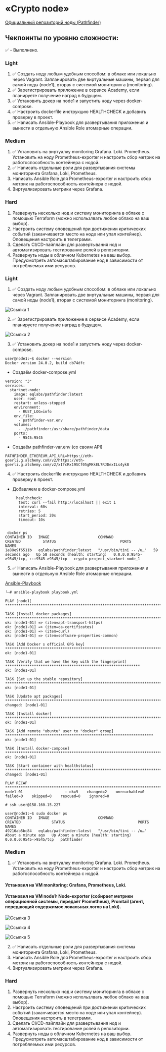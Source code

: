 # «Crypto node»

[Официальный репозиторий ноды (Pathfinder)](https://github.com/eqlabs/pathfinder)

## Чекпоинты по уровню сложности:

:white_check_mark: - Выполнено.

### Light
1. :white_check_mark: Создать ноду любым удобным способом: в облаке или локально через Vagrant. Запланировать две виртуальные машины, первая для самой ноды (node1), вторая с системой мониторинга (monitoring).
2. :white_check_mark: Зарегистрировать приложение в сервисе Academy, если планируете получение наград в будущем.
3. :white_check_mark: Установить докер на node1 и запустить ноду через docker-compose.
4. :white_check_mark: Настроить dockerfile инструкцию HEALTHCHECK и добавить проверку в проект.
5. :white_check_mark: Написать Ansible-Playbook для развертывания приложения и вынести в отдельную Ansible Role атомарные операции.

### Medium
1. :white_check_mark: Установить на виртуалку monitoring Grafana. Loki. Prometheus. Установить на ноду Prometheus-exporter и настроить сбор метрик на работоспособность контейнера с нодой.
2. :white_check_mark: Написать отдельные роли для развертывания системы мониторинга Grafana, Loki, Prometheus.
3. Написать Ansible Role для Prometheus-exporter и настроить сбор метрик на работоспособность контейнера с нодой.
4. Виртуализировать метрики через Grafana.
   
### Hard
1. Развернуть несколько нод и систему мониторинга в облаке с помощью Terraform (можно использлвать любое облако на ваш выбор).
2. Настроить систему оповещений при достижении критических событий (заканчивается место на ноде или упал контейнер). Оповещения настроить в телеграмм.
3. Сделать CI/CD-пайплайн для развертывания нод и автоматизировать тестирование ролей в репозитории.
4. Развернуть ноды в облачном Kubernetes на ваш выбор. Предусмотреть автомасштабирование нод в зависимости от потребляемых ими ресурсов.



### Light
1. :white_check_mark: Создать ноду любым удобным способом: в облаке или локально через Vagrant. Запланировать две виртуальные машины, первая для самой ноды (node1), вторая с системой мониторинга (monitoring).

![Ссылка 1](https://github.com/Firewal7/crypto-project/blob/main/image/1.0.jpg)

2. :white_check_mark: Зарегистрировать приложение в сервисе Academy, если планируете получение наград в будущем. 

![Ссылка 2](https://github.com/Firewal7/crypto-project/blob/main/image/1.2.jpg)

3. :white_check_mark: Установить докер на node1 и запустить ноду через docker-compose.
```
user@node1:~$ docker --version
Docker version 24.0.2, build cb74dfc
```
- Создаём docker-compose.yml
```
version: "3"
services:
  starknet-node:
    image: eqlabs/pathfinder:latest
    user: root
    restart: unless-stopped
    environment:
      - RUST_LOG=info
    env_file:
      - pathfinder-var.env
    volumes:
      - ./pathfinder:/usr/share/pathfinder/data
    ports:
      - 9545:9545
```
- Создаём pathfinder-var.env (со своим API)
```
PATHFINDER_ETHEREUM_API_URL=https://eth-goerli.g.alchemy.com/v2/https://eth-goerli.g.alchemy.com/v2/xIfcRx19SCf05gMKkEL7RJDexILs4ykB
```
4. :white_check_mark: Настроить dockerfile инструкцию HEALTHCHECK и добавить проверку в проект.

- Добавляем в docker-compose.yml 
```
     healthcheck:
      test: curl --fail http://localhost || exit 1
      interval: 60s
      retries: 5
      start_period: 20s
      timeout: 10s
```
```
                                                                                                               
 docker ps              
CONTAINER ID   IMAGE                      COMMAND                  CREATED          STATUS                             PORTS                                       NAMES
1e88e9f6511b   eqlabs/pathfinder:latest   "/usr/bin/tini -- /u…"   59 seconds ago   Up 58 seconds (health: starting)   0.0.0.0:9545->9545/tcp, :::9545->9545/tcp   crypto-project_starknet-node_1
```
5. :white_check_mark: Написать Ansible-Playbook для развертывания приложения и вынести в отдельную Ansible Role атомарные операции.

[Ansible-Playbook](https://github.com/Firewal7/crypto-project/blob/main/ansible/playbook.yml)

```
└─# ansible-playbook playbook.yml                                       

PLAY [node1] ********************************************************************************************************

TASK [Install docker packages] **************************************************************************************
ok: [node1-01] => (item=apt-transport-https)
ok: [node1-01] => (item=ca-certificates)
ok: [node1-01] => (item=curl)
ok: [node1-01] => (item=software-properties-common)

TASK [Add Docker s official GPG key] ********************************************************************************
ok: [node1-01]

TASK [Verify that we have the key with the fingerprint] *************************************************************
ok: [node1-01]

TASK [Set up the stable repository] *********************************************************************************
ok: [node1-01]

TASK [Update apt packages] ******************************************************************************************
changed: [node1-01]

TASK [Install docker] ***********************************************************************************************
ok: [node1-01]

TASK [Add remote "ubuntu" user to "docker" group] *******************************************************************
ok: [node1-01]

TASK [Install docker-compose] ***************************************************************************************
ok: [node1-01]

TASK [Start container with healthstatus] ****************************************************************************
changed: [node1-01]

PLAY RECAP **********************************************************************************************************
node1-01                   : ok=9    changed=2    unreachable=0    failed=0    skipped=0    rescued=0    ignored=0 
```
```
# ssh user@158.160.15.227

user@node1:~$ sudo docker ps
CONTAINER ID   IMAGE                      COMMAND                  CREATED              STATUS                                 PORTS                    NAMES
49216ab5bc84   eqlabs/pathfinder:latest   "/usr/bin/tini -- /u…"   About a minute ago   Up About a minute (health: starting)   0.0.0.0:9545->9545/tcp   pathfinder
```
### Medium
1. :white_check_mark: Установить на виртуалку monitoring Grafana. Loki. Prometheus. Установить на ноду Prometheus-exporter и настроить сбор метрик на работоспособность контейнера с нодой.

#### Установил на VM monitoring: Grafana, Prometheus, Loki. 

#### Установил на VM node1: Node-exporter (собирает метрики операционной системы, передаёт Prometheus), Promtail (агент, передающий содержимое локальных логов на Loki).

![Ссылка 3](https://github.com/Firewal7/crypto-project/blob/main/image/1.3.jpg)

![Ссылка 4](https://github.com/Firewal7/crypto-project/blob/main/image/1.4.jpg)

![Ссылка 5](https://github.com/Firewal7/crypto-project/blob/main/image/1.5.jpg)

2. :white_check_mark: Написать отдельные роли для развертывания системы мониторинга Grafana, Loki, Prometheus.
3. Написать Ansible Role для Prometheus-exporter и настроить сбор метрик на работоспособность контейнера с нодой.
4. Виртуализировать метрики через Grafana.
   
### Hard
1. Развернуть несколько нод и систему мониторинга в облаке с помощью Terraform (можно использлвать любое облако на ваш выбор).
2. Настроить систему оповещений при достижении критических событий (заканчивается место на ноде или упал контейнер). Оповещения настроить в телеграмм.
3. Сделать CI/CD-пайплайн для развертывания нод и автоматизировать тестирование ролей в репозитории.
4. Развернуть ноды в облачном Kubernetes на ваш выбор. Предусмотреть автомасштабирование нод в зависимости от потребляемых ими ресурсов.
